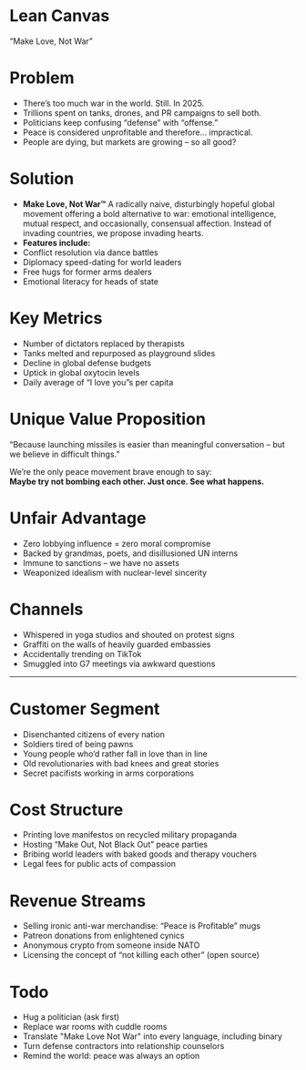 # Lean Canvas
“Make Love, Not War”

# Problem
- There’s too much war in the world. Still. In 2025.  
- Trillions spent on tanks, drones, and PR campaigns to sell both.  
- Politicians keep confusing “defense” with “offense.”  
- Peace is considered unprofitable and therefore... impractical.  
- People are dying, but markets are growing – so all good?

# Solution
- **Make Love, Not War™** A radically naive, disturbingly hopeful global movement offering a bold alternative to war: emotional intelligence, mutual respect, and occasionally, consensual affection.  Instead of invading countries, we propose invading hearts.
- **Features include:**
- Conflict resolution via dance battles  
- Diplomacy speed-dating for world leaders  
- Free hugs for former arms dealers  
- Emotional literacy for heads of state

# Key Metrics
- Number of dictators replaced by therapists  
- Tanks melted and repurposed as playground slides  
- Decline in global defense budgets  
- Uptick in global oxytocin levels  
- Daily average of “I love you”s per capita

# Unique Value Proposition
“Because launching missiles is easier than meaningful conversation – but we believe in difficult things.”

We’re the only peace movement brave enough to say:  
**Maybe try not bombing each other. Just once. See what happens.**

# Unfair Advantage
- Zero lobbying influence = zero moral compromise  
- Backed by grandmas, poets, and disillusioned UN interns  
- Immune to sanctions – we have no assets  
- Weaponized idealism with nuclear-level sincerity

# Channels
- Whispered in yoga studios and shouted on protest signs  
- Graffiti on the walls of heavily guarded embassies  
- Accidentally trending on TikTok  
- Smuggled into G7 meetings via awkward questions

---

# Customer Segment
- Disenchanted citizens of every nation  
- Soldiers tired of being pawns  
- Young people who’d rather fall in love than in line  
- Old revolutionaries with bad knees and great stories  
- Secret pacifists working in arms corporations

# Cost Structure
- Printing love manifestos on recycled military propaganda  
- Hosting “Make Out, Not Black Out” peace parties  
- Bribing world leaders with baked goods and therapy vouchers  
- Legal fees for public acts of compassion

# Revenue Streams
- Selling ironic anti-war merchandise: “Peace is Profitable” mugs  
- Patreon donations from enlightened cynics  
- Anonymous crypto from someone inside NATO  
- Licensing the concept of “not killing each other” (open source)

# Todo
- Hug a politician (ask first)  
- Replace war rooms with cuddle rooms  
- Translate "Make Love Not War" into every language, including binary  
- Turn defense contractors into relationship counselors  
- Remind the world: peace was always an option

